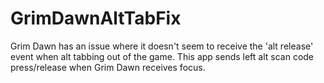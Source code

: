 # GrimDawnAltTabFix
Grim Dawn has an issue where it doesn't seem to receive the 'alt release' event when alt tabbing out of the game.
This app sends left alt scan code press/release when Grim Dawn receives focus.
